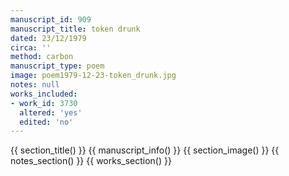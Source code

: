 ```yaml
---
manuscript_id: 909
manuscript_title: token drunk
dated: 23/12/1979
circa: ''
method: carbon
manuscript_type: poem
image: poem1979-12-23-token_drunk.jpg
notes: null
works_included:
- work_id: 3730
  altered: 'yes'
  edited: 'no'
---
```


{{ section_title() }}
{{ manuscript_info() }}
{{ section_image() }}
{{ notes_section() }}
{{ works_section() }}
